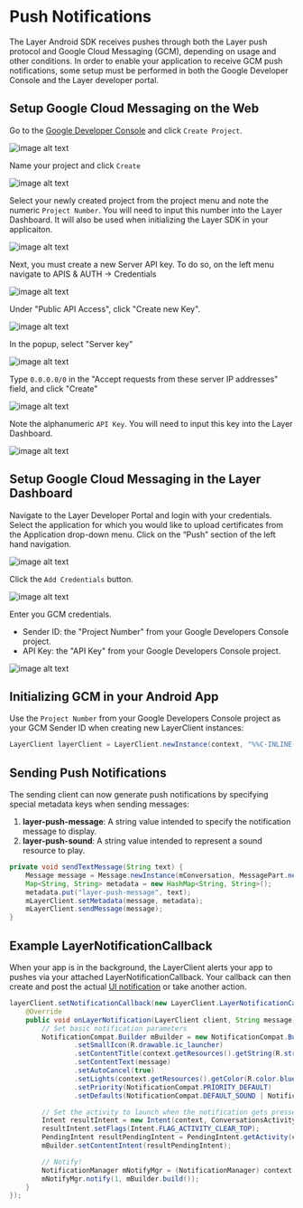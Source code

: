 # Push Notifications
The Layer Android SDK receives pushes through both the Layer push protocol and Google Cloud Messaging (GCM), depending on usage and other conditions. In order to enable your application to receive GCM push notifications, some setup must be performed in both the Google Developer Console and the Layer developer portal.

## Setup Google Cloud Messaging on the Web
Go to the [Google Developer Console](https://console.developers.google.com) and click `Create Project`.

![image alt text](android-push-0.jpg)

Name your project and click `Create`

![image alt text](android-push-1.jpg)
 
Select your newly created project from the project menu and note the numeric `Project Number`. You will need to input this number into the Layer Dashboard. It will also be used when initializing the Layer SDK in your applicaiton.

![image alt text](android-push-2.jpg)

Next, you must create a new Server API key. To do so, on the left menu navigate to APIS & AUTH -> Credentials

![image alt text](android-push-3.jpg)

Under "Public API Access", click "Create new Key".

![image alt text](android-push-4.jpg)

In the popup, select "Server key"

![image alt text](android-push-5.jpg)

Type `0.0.0.0/0` in the "Accept requests from these server IP addresses" field, and click "Create"

![image alt text](android-push-6.jpg)
 
Note the alphanumeric `API Key`. You will need to input this key into the Layer Dashboard.

![image alt text](android-push-7.jpg)

## Setup Google Cloud Messaging in the Layer Dashboard

Navigate to the Layer Developer Portal and login with your credentials. Select the application for which you would like to upload certificates from the Application drop-down menu. Click on the “Push” section of the left hand navigation.

![image alt text](android-push-8.jpg)

Click the `Add Credentials` button. 

![image alt text](android-push-9.jpg)

Enter you GCM credentials. 

  * Sender ID: the "Project Number" from your Google Developers Console project.
  * API Key: the "API Key" from your Google Developers Console project.

![image alt text](android-push-10.jpg)

## Initializing GCM in your Android App
Use the `Project Number` from your Google Developers Console project as your GCM Sender ID when creating new LayerClient instances:

``` java
LayerClient layerClient = LayerClient.newInstance(context, "%%C-INLINE-APPID%%", "GCM ID");
```

## Sending Push Notifications
The sending client can now generate push notifications by specifying special metadata keys when sending messages:
  
   1. **layer-push-message**: A string value intended to specify the notification message to display.
   2. **layer-push-sound**: A string value intended to represent a sound resource to play.

``` java
private void sendTextMessage(String text) {
    Message message = Message.newInstance(mConversation, MessagePart.newInstance("text/plain", text.getBytes()));
    Map<String, String> metadata = new HashMap<String, String>();
    metadata.put("layer-push-message", text);
    mLayerClient.setMetadata(message, metadata);
    mLayerClient.sendMessage(message);
}
```

## Example LayerNotificationCallback

When your app is in the background, the LayerClient alerts your app to pushes via your attached LayerNotificationCallback.  Your callback can then create and post the actual [UI notification](http://developer.android.com/guide/topics/ui/notifiers/notifications.html) or take another action.

``` java
layerClient.setNotificationCallback(new LayerClient.LayerNotificationCallback() {
    @Override
    public void onLayerNotification(LayerClient client, String message) {
        // Set basic notification parameters
        NotificationCompat.Builder mBuilder = new NotificationCompat.Builder(context)
                .setSmallIcon(R.drawable.ic_launcher)
                .setContentTitle(context.getResources().getString(R.string.app_name))
                .setContentText(message)
                .setAutoCancel(true)
                .setLights(context.getResources().getColor(R.color.blue), 100, 1900)
                .setPriority(NotificationCompat.PRIORITY_DEFAULT)
                .setDefaults(NotificationCompat.DEFAULT_SOUND | NotificationCompat.DEFAULT_VIBRATE);

        // Set the activity to launch when the notification gets pressed
        Intent resultIntent = new Intent(context, ConversationsActivity.class);
        resultIntent.setFlags(Intent.FLAG_ACTIVITY_CLEAR_TOP);
        PendingIntent resultPendingIntent = PendingIntent.getActivity(context, 0, resultIntent, PendingIntent.FLAG_CANCEL_CURRENT);
        mBuilder.setContentIntent(resultPendingIntent);

        // Notify!
        NotificationManager mNotifyMgr = (NotificationManager) context.getSystemService(Context.NOTIFICATION_SERVICE);
        mNotifyMgr.notify(1, mBuilder.build());
    }
});
```

